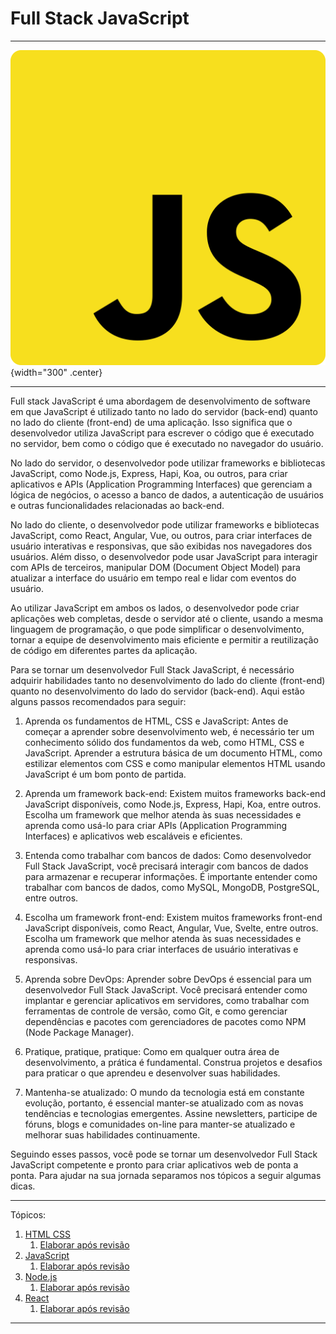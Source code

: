# Full Stack JavaScript

---

![logo do projeto](assets/logo.png){width="300" .center}

---

Full stack JavaScript é uma abordagem de desenvolvimento de software em que JavaScript é utilizado tanto no lado do servidor (back-end) quanto no lado do cliente (front-end) de uma aplicação. Isso significa que o desenvolvedor utiliza JavaScript para escrever o código que é executado no servidor, bem como o código que é executado no navegador do usuário.

No lado do servidor, o desenvolvedor pode utilizar frameworks e bibliotecas JavaScript, como Node.js, Express, Hapi, Koa, ou outros, para criar aplicativos e APIs (Application Programming Interfaces) que gerenciam a lógica de negócios, o acesso a banco de dados, a autenticação de usuários e outras funcionalidades relacionadas ao back-end.

No lado do cliente, o desenvolvedor pode utilizar frameworks e bibliotecas JavaScript, como React, Angular, Vue, ou outros, para criar interfaces de usuário interativas e responsivas, que são exibidas nos navegadores dos usuários. Além disso, o desenvolvedor pode usar JavaScript para interagir com APIs de terceiros, manipular DOM (Document Object Model) para atualizar a interface do usuário em tempo real e lidar com eventos do usuário.

Ao utilizar JavaScript em ambos os lados, o desenvolvedor pode criar aplicações web completas, desde o servidor até o cliente, usando a mesma linguagem de programação, o que pode simplificar o desenvolvimento, tornar a equipe de desenvolvimento mais eficiente e permitir a reutilização de código em diferentes partes da aplicação.

Para se tornar um desenvolvedor Full Stack JavaScript, é necessário adquirir habilidades tanto no desenvolvimento do lado do cliente (front-end) quanto no desenvolvimento do lado do servidor (back-end). Aqui estão alguns passos recomendados para seguir:

1. Aprenda os fundamentos de HTML, CSS e JavaScript: Antes de começar a aprender sobre desenvolvimento web, é necessário ter um conhecimento sólido dos fundamentos da web, como HTML, CSS e JavaScript. Aprender a estrutura básica de um documento HTML, como estilizar elementos com CSS e como manipular elementos HTML usando JavaScript é um bom ponto de partida.

2. Aprenda um framework back-end: Existem muitos frameworks back-end JavaScript disponíveis, como Node.js, Express, Hapi, Koa, entre outros. Escolha um framework que melhor atenda às suas necessidades e aprenda como usá-lo para criar APIs (Application Programming Interfaces) e aplicativos web escaláveis e eficientes.

3. Entenda como trabalhar com bancos de dados: Como desenvolvedor Full Stack JavaScript, você precisará interagir com bancos de dados para armazenar e recuperar informações. É importante entender como trabalhar com bancos de dados, como MySQL, MongoDB, PostgreSQL, entre outros.

4. Escolha um framework front-end: Existem muitos frameworks front-end JavaScript disponíveis, como React, Angular, Vue, Svelte, entre outros. Escolha um framework que melhor atenda às suas necessidades e aprenda como usá-lo para criar interfaces de usuário interativas e responsivas.

5. Aprenda sobre DevOps: Aprender sobre DevOps é essencial para um desenvolvedor Full Stack JavaScript. Você precisará entender como implantar e gerenciar aplicativos em servidores, como trabalhar com ferramentas de controle de versão, como Git, e como gerenciar dependências e pacotes com gerenciadores de pacotes como NPM (Node Package Manager).

6. Pratique, pratique, pratique: Como em qualquer outra área de desenvolvimento, a prática é fundamental. Construa projetos e desafios para praticar o que aprendeu e desenvolver suas habilidades.

7. Mantenha-se atualizado: O mundo da tecnologia está em constante evolução, portanto, é essencial manter-se atualizado com as novas tendências e tecnologias emergentes. Assine newsletters, participe de fóruns, blogs e comunidades on-line para manter-se atualizado e melhorar suas habilidades continuamente.

Seguindo esses passos, você pode se tornar um desenvolvedor Full Stack JavaScript competente e pronto para criar aplicativos web de ponta a ponta. Para ajudar na sua jornada separamos nos tópicos a seguir algumas dicas.

---
Tópicos:

 1. [HTML CSS](/html_css/_01_visao-geral/)
    1. [Elaborar após revisão](/html_css/_01_visao-geral/)
 2. [JavaScript](/javascript/_01_conceitos-basicos/_01_visao-geral/)
    1. [Elaborar após revisão](/javascript/_01_conceitos-basicos/_01_visao-geral/)
 3. [Node.js](/nodeJs/_01_visao-geral/)
    1. [Elaborar após revisão](/nodeJs/_01_visao-geral/)
 4. [React](index)
    1. [Elaborar após revisão](index)

---
